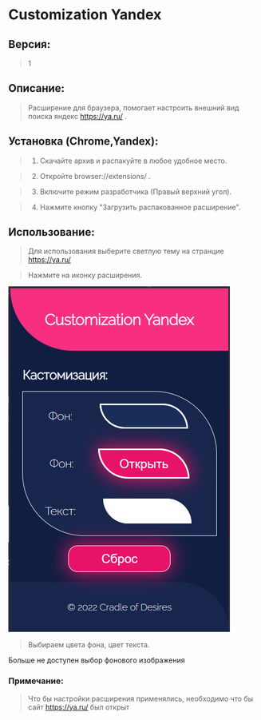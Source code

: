 # Customization Yandex

## Версия: 
> 1

## Описание:
> Расширение для браузера, помогает настроить внешний вид поиска яндекс https://ya.ru/ .

## Установка (Chrome,Yandex):

> 1) Скачайте архив и распакуйте в любое удобное место.


> 2) Откройте browser://extensions/ .


> 3) Включите режим разработчика (Правый верхний угол).


> 4) Нажмите кнопку "Загрузить распакованное расширение".


## Использование: 

> Для использования выберите светлую тему на странцие https://ya.ru/ 

> Нажмите на иконку расширения.


![Главное окно](/images/MainWindow.png)


> Выбираем цвета фона, цвет текста.

Больше не доступен выбор фонового изображения

### Примечание:

> Что бы настройки расширения применялись, необходимо что бы сайт https://ya.ru/ был открыт



